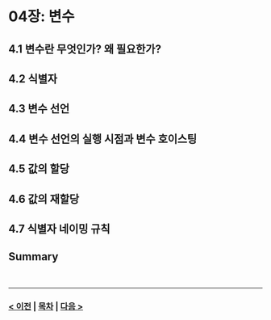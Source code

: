 # 04장: 변수

## 4.1 변수란 무엇인가? 왜 필요한가?
## 4.2 식별자
## 4.3 변수 선언
## 4.4 변수 선언의 실행 시점과 변수 호이스팅
## 4.5 값의 할당
## 4.6 값의 재할당
## 4.7 식별자 네이밍 규칙
## Summary

<br>

-----
### [< 이전](Chapter3.md) | [목차](../README.md) | [다음 >](Chapter5.md)